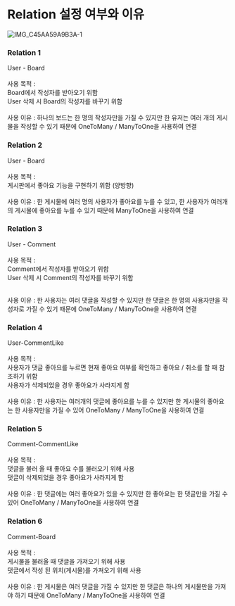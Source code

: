 <h1>Relation 설정 여부와 이유</h1>

![IMG_C45AA59A9B3A-1](https://github.com/Seungcode/intership/assets/104374372/685482c8-c5bc-43b5-9199-2a54487dc95b)

<h3>Relation 1</h3>
User - Board<br><br>
사용 목적 : <br>
Board에서 작성자를 받아오기 위함<br>
User 삭제 시 Board의 작성자를 바꾸기 위함<br><br>
사용 이유 : 하나의 보드는 한 명의 작성자만을 가질 수 있지만 한 유저는 여러 개의 게시물을 작성할 수 있기 때문에 OneToMany / ManyToOne을 사용하여 연결
<h3>Relation 2</h3>
User - Board<br><br>
사용 목적 : <br>
게시판에서 좋아요 기능을 구현하기 위함 (양방향)<br><br>
사용 이유 : 한 게시물에 여러 명의 사용자가 좋아요를 누를 수 있고, 한 사용자가 여러개의 게시물에 좋아요를 누를 수 있기 때문에 ManyToOne을 사용하여 연결
<h3>Relation 3</h3>
User - Comment<br><br>
사용 목적 : <br>
Comment에서 작성자를 받아오기 위함<br>
User 삭제 시 Comment의 작성자를 바꾸기 위함<br><br>

사용 이유 : 한 사용자는 여러 댓글을 작성할 수 있지만 한 댓글은 한 명의 사용자만을 작성자로 가질 수 있기 때문에 OneToMany / ManyToOne을 사용하여 연결
<h3>Relation 4</h3>
User-CommentLike<br><br>
사용 목적 : <br>
사용자가 댓글 좋아요를 누르면 현재 좋아요 여부를 확인하고 좋아요 / 취소를 할 때 참조하기 위함<br>
사용자가 삭제되었을 경우 좋아요가 사라지게 함<br><br>
사용 이유 : 한 사용자는 여러개의 댓글에 좋아요를 누를 수 있지만 한 게시물의 좋아요는 한 사용자만을 가질 수 있어 OneToMany / ManyToOne을 사용하여 연결
<h3>Relation 5</h3>
Comment-CommentLike<br><br>
사용 목적 : <br>
댓글을 불러 올 때 좋아요 수를 불러오기 위해 사용<br>
댓글이 삭제되었을 경우 좋아요가 사라지게 함<br><br>
사용 이유 : 한 댓글에는 여러 좋아요가 있을 수 있지만 한 좋아요는 한 댓글만을 가질 수 있어 OneToMany / ManyToOne을 사용하여 연결
<h3>Relation 6</h3>
Comment-Board<br><br>
사용 목적 : <br>
게시물을 불러올 때 댓글을 가져오기 위해 사용<br>
댓글에서 작성 된 위치(게시물)를 가져오기 위해 사용 <br><br>
사용 이유 : 한 게시물은 여러 댓글을 가질 수 있지만 한 댓글은 하나의 게시물만을 가져야 하기 때문에 OneToMany / ManyToOne을 사용하여 연결